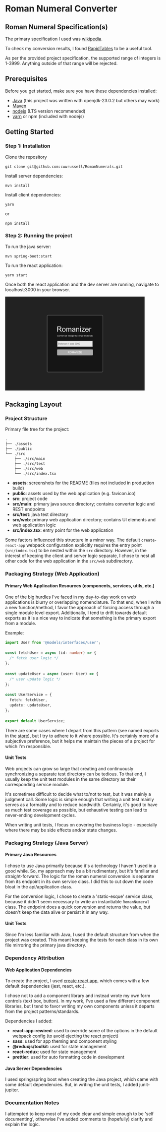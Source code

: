 # Roman Numeral Converter

## Roman Numeral Specification(s)

The primary specification I used was [wikipedia](https://en.wikipedia.org/wiki/Roman_numerals).

To check my conversion results, I
found [RapidTables](https://www.rapidtables.com/convert/number/roman-numerals-converter.html) to be a
useful tool.

As per the provided project specification, the supported range of integers is 1-3999. Anything outside
of that range will be rejected.

## Prerequisites

Before you get started, make sure you have these dependencies installed:

- [Java](https://www.java.com/en/) (this project was written with openjdk-23.0.2 but others may work)
- [Maven](https://maven.apache.org/)
- [nodejs](https://nodejs.org/en) (LTS version recommended)
- [yarn](https://yarnpkg.com/getting-started/install) or npm (included with nodejs)

## Getting Started

### Step 1: Installation

Clone the repository

```shell
git clone git@github.com:cwwrussell/RomanNumerals.git
```

Install server dependencies:

```shell
mvn install
```

Install client dependencies:

```shell
yarn
```

or

```shell
npm install
```

### Step 2: Running the project

To run the java server:

```shell
mvn spring-boot:start
```

To run the react application:

```shell
yarn start
```

Once both the react application and the dev server are running,
navigate to localhost:3000 in your browser.

<img src="assets/romanizer.png" width="450" />

## Packaging Layout

### Project Structure

Primary file tree for the project:

```
.
├── ./assets
├── ./public
└── ./src
    ├── ./src/main
    ├── ./src/test
    ├── ./src/web
    └── ./src/index.tsx
```

- **assets**: screenshots for the README (files not included in production build)
- **public**: assets used by the web application (e.g. favicon.ico)
- **src**: project code
- **src/main**: primary java source directory; contains converter logic and REST endpoints
- **src/test**: java test directory
- **src/web**: primary web application directory; contains UI elements and web application logic
- **src/index.tsx**: entry point for the web application

Some factors influenced this structure in a minor way. The default `create-react-app` webpack configuration
explicitly requires the entry point (`src/index.tsx`) to be nested within the `src` directory. However, in
the interest of keeping the client and server logic separate, I chose to nest all other code for the web application
in the `src/web` subdirectory.

### Packaging Strategy (Web Application)

#### Primary Web Application Resources (components, services, utils, etc.)

One of the big hurdles I've faced in my day-to-day work on web applications is blurry or overlapping nomenclature.
To that end, when I write a new function/method, I favor the approach of forcing access through a single module level
export. Additionally, I tend to drift towards default exports as it is a nice way to indicate that something is the
primary export from a module.

Example:

```TypeScript
import User from '@models/interfaces/user';

const fetchUser = async (id: number) => {
  /* fetch user logic */
};

const updateUser = async (user: User) => {
  /* user update logic */
};

const UserService = {
  fetch: fetchUser,
  update: updateUser,
};

export default UserService;
```

There are some cases where I depart from this pattern (see named exports in the [store](./src/web/state/store.ts)), but
I try to adhere to it where possible. It's certainly more of a subjective preference, but it helps me maintain the
pieces
of a project for which I'm responsible.

#### Unit Tests

Web projects can grow so large that creating and continuously synchronizing a separate test directory can be tedious.
To that end, I usually keep the unit test modules in the same directory as their corresponding service module.

It's sometimes difficult to decide what to/not to test, but it was mainly a judgment call. Some logic is simple enough
that writing a unit test mainly serves as a formality and to reduce bandwidth. Certainly, it's good to have as much test
coverage as possible, but exhaustive testing can lead to never-ending development cycles.

When writing unit tests, I focus on covering the business logic - especially where there may be side effects and/or
state changes.

### Packaging Strategy (Java Server)

#### Primary Java Resources

I chose to use Java primarily because it's a technology I haven't used in a good while. So, my approach may be a bit
rudimentary, but it's familiar and straight-forward. The logic for the roman numeral conversion is separate from its
endpoint in its own service class. I did this to cut down the code bloat in the api/application class.

For the conversion logic, I chose to create a 'static-esque' service class, because it didn't seem necessary to write an
instantiable `RomanNumeral` class. The endpoint does a quick conversion and returns the value, but doesn't keep the data
alive or persist it in any way.

#### Unit Tests

Since I'm less familiar with Java, I used the default structure from when the project was created. This meant keeping
the
tests for each class in its own file mirroring the primary java directory.

### Dependency Attribution

#### Web Application Dependencies

To create the project, I used [create react app](https://create-react-app.dev/), which comes with a few default
dependencies (jest, react, etc.).

I chose not to add a component library and instead wrote my own form controls (text box, button). In my work, I've used
a few different component libraries, but I tend to favor writing my own components unless it departs from the project
patterns/standards.

Dependencies I added:

- **react-app-rewired**: used to override some of the options in the default webpack config (to avoid ejecting the react
  project)
- **sass**: used for app theming and component styling
- **@reduxjs/toolkit**: used for state management
- **react-redux**: used for state management
- **prettier**: used for auto formatting code in development

#### Java Server Dependencies

I used spring/spring boot when creating the Java project, which came with some default dependencies. But, in writing the
unit tests, I added junit-jupiter.

### Documentation Notes

I attempted to keep most of my code clear and simple enough to be 'self documenting', otherwise I've added comments to
(hopefully) clarify and explain the logic.